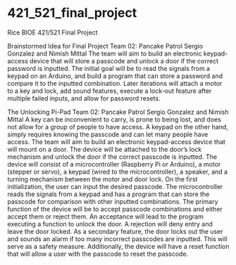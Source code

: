 421_521_final_project
=====================

Rice BIOE 421/521 Final Project


Brainstormed Idea for Final Project Team 02: Pancake Patrol 
Sergio Gonzalez and Nimish Mittal
The team will aim to build an electronic keypad-access device that will store a passcode and unlock a door if the correct password is inputted.
The initial goal will be to read the signals from a keypad on an Arduino, and build a program that can store a password and compare it to the inputted combination.
Later iterations will attach a motor to a key and lock, add sound features, execute a lock-out feature after multiple failed inputs, and allow for password resets.



The Unlocking Pi-Pad Team 02: Pancake Patrol 
Sergio Gonzalez and Nimish Mittal
A key can be inconvenient to carry, is prone to being lost, and does not allow for a group of people to have access. 
A keypad on the other hand, simply requires knowing the passcode and can let many people have access.
The team will aim to build an electronic keypad-access device that will mount on a door. 
The device will be attached to the door’s lock mechanism and unlock the door if the correct passcode is inputted. 
The device will consist of a microcontroller (Raspberry Pi or Arduino), a motor (stepper or servo), a keypad (wired to the microcontroller), a speaker, and a turning mechanism between the motor and door lock.
On the first initialization, the user can input the desired passcode. 
The microcontroller reads the signals from a keypad and has a program that can store the passcode for comparison with other inputted combinations. 
The primary function of the device will be to accept passcode combinations and either accept them or reject them. 
An acceptance will lead to the program executing a function to unlock the door. 
A rejection will deny entry and leave the door locked. 
As a secondary feature, the door locks out the user and sounds an alarm if too many incorrect passcodes are inputted. 
This will serve as a safety measure. 
Additionally, the device will have a reset function that will allow a user with the passcode to reset the passcode.
